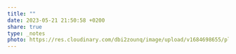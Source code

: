 ```yaml
---
title: ""
date: 2023-05-21 21:50:58 +0200
share: true
type: _notes
photo: https://res.cloudinary.com/dbi2zounq/image/upload/v1684698655/pltouhlhxqgsybjpu6t2.jpg
---
```


